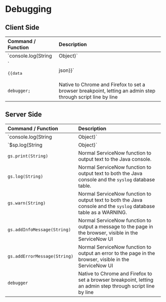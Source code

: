 # Debugging

## Client Side

| Command / Function | Description |
| :------ | :----------- |
| `console.log(String|Object)`   | Outputs to the browser console. When used in the Client Controller, this command is native to the browser. |
| `<pre>{{data|json}}</pre>` | Add this to the template. Uses Angular [json filter](https://docs.angularjs.org/api/ng/filter/json) to display content of `data` object in an easy-to-read fashion |
| `debugger;` | Native to Chrome and Firefox to set a browser breakpoint, letting an admin step through script line by line |


## Server Side


| Command / Function | Description |
| :------ | :----------- |
| `console.log(String|Object)` | Outputs to the browser console. When used in the Server Script, can log server-side JavaScript Objects and Strings |
| `$sp.log(String|Object)` | Outputs to a Service Portal page. Can log server-side JavaScript Objects and Strings. Similar to `gs.addInfoMessage(String)` but only outputs if user has `sp_admin` role or is impersonating. |
| `gs.print(String)` | Normal ServiceNow function to output text to the Java console. |
| `gs.log(String)` | Normal ServiceNow function to output text to both the Java console and the `syslog` database table. |
| `gs.warn(String)` | Normal ServiceNow function to output text to both the Java console and the `syslog` database table as a WARNING. | `gs.error(String)` | Normal ServiceNow function to output text to both the Java console and the `syslog` database table as an ERROR.|
| `gs.addInfoMessage(String)` | Normal ServiceNow function to output a message to the page in the browser, visible in the ServiceNow UI|
| `gs.addErrorMessage(String)` | Normal ServiceNow function to output an error to the page in the browser, visible in the ServiceNow UI|
| `debugger` | Native to Chrome and Firefox to set a browser breakpoint, letting an admin step through script line by line |
